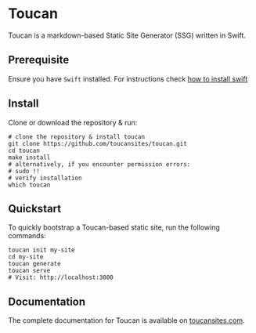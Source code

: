 # Toucan

Toucan is a markdown-based Static Site Generator (SSG) written in Swift.

## Prerequisite

Ensure you have `Swift` installed. For instructions check [how to install swift](https://www.swift.org/install/)

## Install

Clone or download the repository & run:

```shell
# clone the repository & install toucan
git clone https://github.com/toucansites/toucan.git
cd toucan
make install
# alternatively, if you encounter permission errors:
# sudo !!
# verify installation
which toucan
```

## Quickstart

To quickly bootstrap a Toucan-based static site, run the following commands:

```shell
toucan init my-site
cd my-site
toucan generate
toucan serve
# Visit: http://localhost:3000
```

## Documentation

The complete documentation for Toucan is available on [toucansites.com](https://toucansites.com/docs/).
